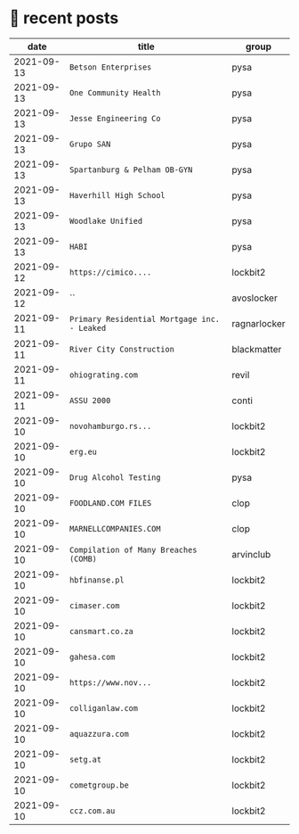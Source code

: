 # 📰 recent posts

| date | title | group |
|---|---|---|
| 2021-09-13 | `Betson Enterprises` | pysa |
| 2021-09-13 | `One Community Health` | pysa |
| 2021-09-13 | `Jesse Engineering Co` | pysa |
| 2021-09-13 | `Grupo SAN` | pysa |
| 2021-09-13 | `Spartanburg & Pelham OB-GYN` | pysa |
| 2021-09-13 | `Haverhill High School` | pysa |
| 2021-09-13 | `Woodlake Unified` | pysa |
| 2021-09-13 | `HABI` | pysa |
| 2021-09-12 | `https://cimico.... ` | lockbit2 |
| 2021-09-12 | `` | avoslocker |
| 2021-09-11 | `Primary Residential Mortgage inc. - Leaked` | ragnarlocker |
| 2021-09-11 | `River City Construction` | blackmatter |
| 2021-09-11 | `ohiograting.com` | revil |
| 2021-09-11 | `ASSU 2000` | conti |
| 2021-09-10 | `novohamburgo.rs... ` | lockbit2 |
| 2021-09-10 | `erg.eu ` | lockbit2 |
| 2021-09-10 | `Drug Alcohol Testing` | pysa |
| 2021-09-10 | `FOODLAND.COM FILES  ` | clop |
| 2021-09-10 | `MARNELLCOMPANIES.COM` | clop |
| 2021-09-10 | `Compilation of Many Breaches (COMB)` | arvinclub |
| 2021-09-10 | `hbfinanse.pl ` | lockbit2 |
| 2021-09-10 | `cimaser.com ` | lockbit2 |
| 2021-09-10 | `cansmart.co.za ` | lockbit2 |
| 2021-09-10 | `gahesa.com ` | lockbit2 |
| 2021-09-10 | `https://www.nov... ` | lockbit2 |
| 2021-09-10 | `colliganlaw.com` | lockbit2 |
| 2021-09-10 | `aquazzura.com ` | lockbit2 |
| 2021-09-10 | `setg.at ` | lockbit2 |
| 2021-09-10 | `cometgroup.be ` | lockbit2 |
| 2021-09-10 | `ccz.com.au ` | lockbit2 |
